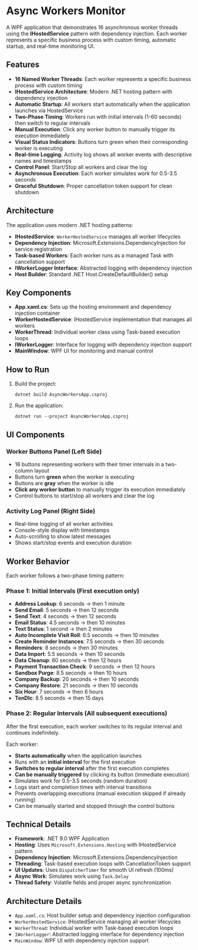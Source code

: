 # Async Workers Monitor

A WPF application that demonstrates 16 asynchronous worker threads using the **IHostedService** pattern with dependency injection. Each worker represents a specific business process with custom timing, automatic startup, and real-time monitoring UI.

## Features

- **16 Named Worker Threads**: Each worker represents a specific business process with custom timing
- **IHostedService Architecture**: Modern .NET hosting pattern with dependency injection
- **Automatic Startup**: All workers start automatically when the application launches via HostedService
- **Two-Phase Timing**: Workers run with initial intervals (1-60 seconds) then switch to regular intervals
- **Manual Execution**: Click any worker button to manually trigger its execution immediately
- **Visual Status Indicators**: Buttons turn green when their corresponding worker is executing
- **Real-time Logging**: Activity log shows all worker events with descriptive names and timestamps
- **Control Panel**: Start/Stop all workers and clear the log
- **Asynchronous Execution**: Each worker simulates work for 0.5-3.5 seconds
- **Graceful Shutdown**: Proper cancellation token support for clean shutdown

## Architecture

The application uses modern .NET hosting patterns:

- **IHostedService**: `WorkerHostedService` manages all worker lifecycles
- **Dependency Injection**: Microsoft.Extensions.DependencyInjection for service registration
- **Task-based Workers**: Each worker runs as a managed Task with cancellation support
- **IWorkerLogger Interface**: Abstracted logging with dependency injection
- **Host Builder**: Standard .NET Host.CreateDefaultBuilder() setup

## Key Components

- **App.xaml.cs**: Sets up the hosting environment and dependency injection container
- **WorkerHostedService**: IHostedService implementation that manages all workers
- **WorkerThread**: Individual worker class using Task-based execution loops
- **IWorkerLogger**: Interface for logging with dependency injection support
- **MainWindow**: WPF UI for monitoring and manual control

## How to Run

1. Build the project:
   ```
   dotnet build AsyncWorkersApp.csproj
   ```

2. Run the application:
   ```
   dotnet run --project AsyncWorkersApp.csproj
   ```

## UI Components

### Worker Buttons Panel (Left Side)
- 16 buttons representing workers with their timer intervals in a two-column layout
- Buttons turn **green** when the worker is executing
- Buttons are **gray** when the worker is idle
- **Click any worker button** to manually trigger its execution immediately
- Control buttons to start/stop all workers and clear the log

### Activity Log Panel (Right Side)
- Real-time logging of all worker activities
- Console-style display with timestamps
- Auto-scrolling to show latest messages
- Shows start/stop events and execution duration

## Worker Behavior

Each worker follows a two-phase timing pattern:

### Phase 1: Initial Intervals (First execution only)
- **Address Lookup**: 6 seconds → then 1 minute
- **Send Email**: 5 seconds → then 12 seconds
- **Send Text**: 4 seconds → then 12 seconds
- **Email Status**: 4.5 seconds → then 10 minutes
- **Text Status**: 1 second → then 2 minutes
- **Auto Incomplete Visit Roll**: 6.5 seconds → then 10 minutes
- **Create Reminder Instances**: 7.5 seconds → then 30 seconds
- **Reminders**: 8 seconds → then 30 minutes
- **Data Import**: 5.5 seconds → then 10 seconds
- **Data Cleanup**: 60 seconds → then 12 hours
- **Payment Transaction Check**: 9 seconds → then 12 hours
- **Sandbox Purge**: 8.5 seconds → then 10 hours
- **Company Backup**: 20 seconds → then 10 seconds
- **Company Restore**: 21 seconds → then 10 seconds
- **Six Hour**: 7 seconds → then 6 hours
- **TenDlc**: 8.5 seconds → then 15 days

### Phase 2: Regular Intervals (All subsequent executions)
After the first execution, each worker switches to its regular interval and continues indefinitely.

Each worker:
- **Starts automatically** when the application launches
- Runs with an **initial interval** for the first execution
- **Switches to regular interval** after the first execution completes
- **Can be manually triggered** by clicking its button (immediate execution)
- Simulates work for 0.5-3.5 seconds (random duration)
- Logs start and completion times with interval transitions
- Prevents overlapping executions (manual execution skipped if already running)
- Can be manually started and stopped through the control buttons

## Technical Details

- **Framework**: .NET 9.0 WPF Application
- **Hosting**: Uses `Microsoft.Extensions.Hosting` with IHostedService pattern
- **Dependency Injection**: Microsoft.Extensions.DependencyInjection
- **Threading**: Task-based execution loops with CancellationToken support
- **UI Updates**: Uses `DispatcherTimer` for smooth UI refresh (100ms)
- **Async Work**: Simulates work using `Task.Delay`
- **Thread Safety**: Volatile fields and proper async synchronization

## Architecture Details

- `App.xaml.cs`: Host builder setup and dependency injection configuration
- `WorkerHostedService`: IHostedService managing all worker lifecycles
- `WorkerThread`: Individual worker with Task-based execution loops
- `IWorkerLogger`: Abstracted logging interface for dependency injection
- `MainWindow`: WPF UI with dependency injection support
